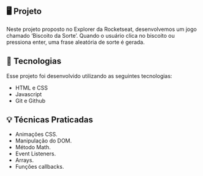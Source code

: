 ## 🖥️ Projeto

Neste projeto proposto no Explorer da Rocketseat, desenvolvemos um jogo chamado ‘Biscoito da Sorte’. Quando o usuário clica no biscoito ou pressiona enter, uma frase aleatória de sorte é gerada.

## 🚀 Tecnologias

Esse projeto foi desenvolvido utilizando as seguintes tecnologias:

- HTML e CSS
- Javascript
- Git e Github

## 💡 Técnicas Praticadas

- Animações CSS.
- Manipulação do DOM.
- Método Math.
- Event Listeners.
- Arrays.
- Funções callbacks.